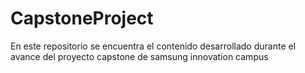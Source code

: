 # CapstoneProject
En este repositorio se encuentra el contenido desarrollado durante el avance del proyecto capstone de samsung innovation campus
